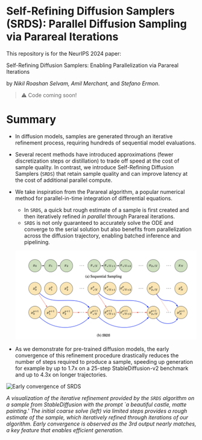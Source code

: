 # Self-Refining Diffusion Samplers (SRDS): Parallel Diffusion Sampling via Parareal Iterations

This repository is for the NeurIPS 2024 paper:

Self-Refining Diffusion Samplers: Enabling Parallelization via Parareal Iterations

by *Nikil Roashan Selvam, Amil Merchant,* and *Stefano Ermon*.

> :warning: Code coming soon!


# Summary

-  In diffusion models, samples are generated through an iterative refinement process, requiring hundreds of sequential model evaluations.

-  Several recent methods have introduced approximations (fewer discretization steps or distillation) to trade off speed at the cost of sample quality. In contrast, we introduce Self-Refining Diffusion Samplers (`SRDS`) that retain sample quality and can improve latency at the cost of additional parallel compute.

- We take inspiration from the Parareal algorithm, a popular numerical method for parallel-in-time integration of differential equations.
  -  In `SRDS`, a quick but rough estimate of a sample is first created and then iteratively refined *in parallel* through Parareal iterations.
  - `SRDS` is not only guaranteed to accurately solve the ODE and converge to the serial solution but also benefits from parallelization across the diffusion trajectory, enabling batched inference and pipelining.

  ![SRDS computation graph](imgs/srds_graph.png)


- As we demonstrate for pre-trained diffusion models, the early convergence of this refinement procedure drastically reduces the number of steps required to produce a sample, speeding up generation for example by up to 1.7x on a 25-step StableDiffusion-v2 benchmark and up to 4.3x on longer trajectories.

![Early convergence of SRDS](imgs/convergence.png)

*A visualization of the iterative refinement provided by the `SRDS` algorithm on a sample from StableDiffusion with the prompt `a beautiful castle, matte painting.' The initial coarse solve (left) via limited steps provides a rough estimate of the sample, which iteratively refined through iterations of our algorithm. Early convergence is observed as the 3rd output nearly matches, a key feature that enables efficient generation.*





